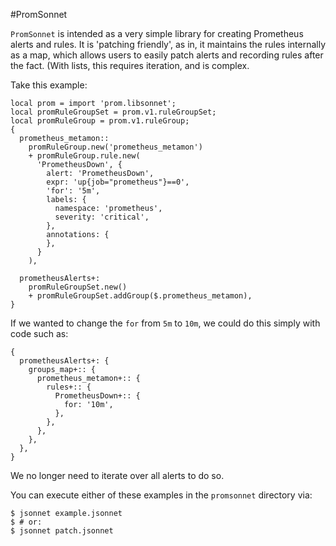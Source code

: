 #PromSonnet

`PromSonnet` is intended as a very simple library for creating Prometheus
alerts and rules. It is 'patching friendly', as in, it maintains the
rules internally as a map, which allows users to easily patch alerts and
recording rules after the fact. (With lists, this requires iteration, and
is complex.

Take this example:

```
local prom = import 'prom.libsonnet';
local promRuleGroupSet = prom.v1.ruleGroupSet;
local promRuleGroup = prom.v1.ruleGroup;
{
  prometheus_metamon::
    promRuleGroup.new('prometheus_metamon')
    + promRuleGroup.rule.new(
      'PrometheusDown', {
        alert: 'PrometheusDown',
        expr: 'up{job="prometheus"}==0',
        'for': '5m',
        labels: {
          namespace: 'prometheus',
          severity: 'critical',
        },
        annotations: {
        },
      }
    ),

  prometheusAlerts+:
    promRuleGroupSet.new()
    + promRuleGroupSet.addGroup($.prometheus_metamon),
}
```

If we wanted to change the `for` from `5m` to `10m`, we could do this
simply with code such as:

```
{
  prometheusAlerts+: {
    groups_map+:: {
      prometheus_metamon+:: {
        rules+:: {
          PrometheusDown+:: {
            for: '10m',
          },
        },
      },
    },
  },
}
```

We no longer need to iterate over all alerts to do so.

You can execute either of these examples in the `promsonnet` directory
via:
```
$ jsonnet example.jsonnet
$ # or:
$ jsonnet patch.jsonnet
```
